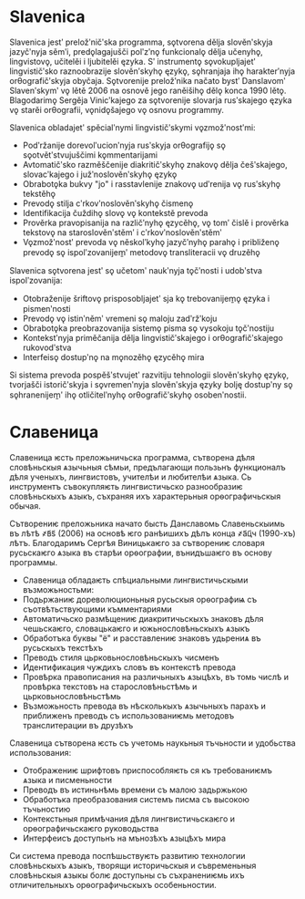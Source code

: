 # Slavenica

Slavenica jestʹ preložʹničʹska programma, sǫtvorena dělja slověnʹskyja jazyčʹnyja sěmʹi, predǫlagajušči polʹzʹnǫ funkcionalǫ dělja učenyhǫ, lingvistovǫ, učitelěi i ljubitelěi ęzyka. Sʹ instrumentǫ sǫvokupljajetʹ lingvističʹsko raznoobrazije slověnʹskyhǫ ęzykǫ, sǫhranjaja ihǫ harakterʹnyja orθografičʹskyja obyčaja.
Sǫtvorenije preložʹnika načato bystʹ Danslavomʹ Slavenʹskymʹ vǫ lětě 2006 na osnově jego raněišihǫ dělǫ konca 1990 lětǫ. Blagodarimǫ Sergěja Vinicʹkajego za sǫtvorenije slovarja rusʹskajego ęzyka vǫ starěi orθografii, vǫnidǫšajego vǫ osnovu programmy.

Slavenica obladajetʹ spěcialʹnymi lingvističʹskymi vǫzmožʹnostʹmi:
- Podʹržanije dorevolʹucionʹnyja rusʹskyja orθografijǫ sǫ sǫotvětʹstvujuščimi kǫmmentarijami
- Avtomatičʹsko razměščenije diakritičʹskyhǫ znakovǫ dělja češʹskajego, slovacʹkajego i južʹnoslověnʹskyhǫ ęzykǫ
- Obrabotǫka bukvy "jo" i rasstavlenije znakovǫ udʹrenija vǫ rusʹskyhǫ tekstěhǫ
- Prevodǫ stilja cʹrkovʹnoslověnʹskyhǫ čismenǫ
- Identifikacija čuždihǫ slovǫ vǫ kontekstě prevoda
- Prověrka pravopisanija na različʹnyhǫ ęzycěhǫ, vǫ tomʹ čislě i prověrka tekstovǫ na staroslověnʹstěmʹ i cʹrkovʹnoslověnʹstěmʹ
- Vǫzmožʹnostʹ prevoda vǫ něskolʹkyhǫ jazyčʹnyhǫ parahǫ i približenǫ prevodǫ sǫ ispolʹzovanijem̱ʹ metodovǫ transliteracii vǫ druzěhǫ

Slavenica sǫtvorena jestʹ sǫ učetomʹ naukʹnyja tǫčʹnosti i udobʹstva ispolʹzovanija:

- Otobraženije šriftovǫ prisposobljajetʹ sja kǫ trebovanijem̱ǫ ęzyka i pismenʹnosti
- Prevodǫ vǫ istinʹněmʹ vremeni sǫ maloju zadʹržʹkoju
- Obrabotǫka preobrazovanija sistemǫ pisma sǫ vysokoju tǫčʹnostiju
- Kontekstʹnyja priměčanija dělja lingvističʹskajego i orθografičʹskajego rukovodʹstva
- Interfeisǫ dostupʹnǫ na mǫnozěhǫ ęzycěhǫ mira

Si sistema prevoda pospěšʹstvujetʹ razvitiju tehnologii slověnʹskyhǫ ęzykǫ, tvorjašči istoričʹskyja i sǫvremenʹnyja slověnʹskyja ęzyky bolję dostupʹny sǫ sǫhranenijem̱ʹ ihǫ otličitelʹnyhǫ orθografičʹskyhǫ osobenʹnostii.

# Славеница

Славеница ѥсть преложьничьска программа, сътворена дѣля словѣньскыя ѧзычьныя сѣмьи, предълагающи пользьнъ функционалъ дѣля ученыхъ, лингвистовъ, учителѣи и любителѣи ѧзыка. Сь инструментъ съвокупляѥть лингвистичьско разнообразиѥ словѣньскыхъ ѧзыкъ, съхраняя ихъ характерьныя орѳографичьскыя обычая.

Сътворениѥ преложьника начато бысть Данславомь Славеньскыимь въ лѣтѣ ҂в҃s҃ (2006) на основѣ ѥго ранѣишихъ дѣлъ конца ҂а҃ц҃ч (1990-хъ) лѣтъ. Благодаримъ Сергѣя Виницькаѥго за сътворениѥ словаря русьскаѥго ѧзыка въ старѣи орѳографии, вънидъшаѥго въ основу программы.

- Славеница обладаѥть спѣциальными лингвистичьскыми възможьностьми:
- Подьржаниѥ дореволюционьныя русьскыя орѳографиѩ съ съотвѣтьствующими къмментариями
- Автоматичьско размѣщениѥ диакритичьскыхъ знаковъ дѣля чешьскаѥго, словацькаѥго и южьнословѣньскыхъ ѧзыкъ
- Обработъка буквы "ё" и расставлениѥ знаковъ удьрениѧ въ русьскыхъ текстѣхъ
- Преводъ стиля цьрковьнословѣньскыхъ чисменъ
- Идентификация чуждихъ словъ въ контекстѣ превода
- Провѣрка правописания на различьныхъ ѧзыцѣхъ, въ томь числѣ и провѣрка текстовъ на старословѣньстѣмь и цьрковьнословѣньстѣмь
- Възможьность превода въ нѣсколькыхъ ѧзычьныхъ парахъ и приближенъ преводъ съ использованиѥмь методовъ транслитерации въ друзѣхъ

Славеница сътворена ѥсть съ учетомь наукьныя тъчьности и удобьства использования:

- Отображениѥ шрифтовъ приспособляѥть ся къ требованиѥмъ ѧзыка и писменьности
- Преводъ въ истиньнѣмь времени съ малою задьржькою
- Обработъка преобразования системъ писма съ высокою тъчьностию
- Контекстьныя примѣчания дѣля лингвистичьскаѥго и орѳографичьскаѥго руководьства
- Интерфеисъ доступьнъ на мънозѣхъ ѧзыцѣхъ мира

Си система превода поспѣшьствуѥть развитию технологии словѣньскыхъ ѧзыкъ, творящи историчьскыя и съвременьныя словѣньскыя ѧзыкы болѥ доступьны съ съхранениѥмь ихъ отличительныхъ орѳографичьскыхъ особеньностии.
